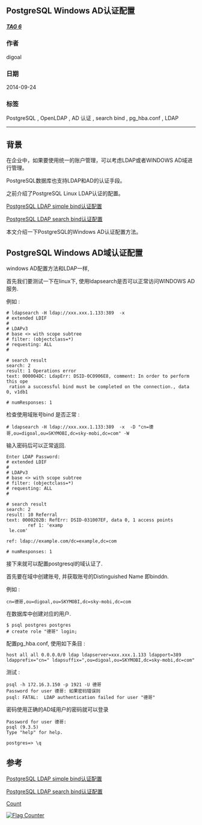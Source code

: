 ## PostgreSQL Windows AD认证配置
##### [TAG 6](../class/6.md)
                
### 作者               
digoal                
                
### 日期              
2014-09-24                  
                
### 标签              
PostgreSQL , OpenLDAP , AD 认证 , search bind , pg_hba.conf , LDAP                                           
                
----              
                
## 背景  
在企业中，如果要使用统一的账户管理，可以考虑LDAP或者WINDOWS AD域进行管理。  
  
PostgreSQL数据库也支持LDAP和AD的认证手段。    
   
之前介绍了PostgreSQL Linux LDAP认证的配置。      
  
[PostgreSQL LDAP simple bind认证配置](../201406/20140606_02.md)    
  
[PostgreSQL LDAP search bind认证配置](../201406/20140609_01.md)   
  
本文介绍一下PostgreSQL的Windows AD认证配置方法。  
  
## PostgreSQL Windows AD域认证配置
windows AD配置方法和LDAP一样,  
  
首先我们要测试一下在linux下, 使用ldapsearch是否可以正常访问WINDOWS AD 服务.  
  
例如 :   
  
```
# ldapsearch -H ldap://xxx.xxx.1.133:389  -x
# extended LDIF
#
# LDAPv3
# base <> with scope subtree
# filter: (objectclass=*)
# requesting: ALL
#

# search result
search: 2
result: 1 Operations error
text: 000004DC: LdapErr: DSID-0C0906E8, comment: In order to perform this ope
 ration a successful bind must be completed on the connection., data 0, v1db1

# numResponses: 1
```
  
检查使用域账号bind 是否正常 :   
  
```
# ldapsearch -H ldap://xxx.xxx.1.133:389  -x  -D "cn=德哥,ou=digoal,ou=SKYMOBI,dc=sky-mobi,dc=com" -W 
```
  
输入密码后可以正常返回.  
  
```
Enter LDAP Password: 
# extended LDIF
#
# LDAPv3
# base <> with scope subtree
# filter: (objectclass=*)
# requesting: ALL
#

# search result
search: 2
result: 10 Referral
text: 0000202B: RefErr: DSID-031007EF, data 0, 1 access points
        ref 1: 'examp
 le.com'

ref: ldap://example.com/dc=example,dc=com

# numResponses: 1
```
  
接下来就可以配置postgresql的域认证了.  
  
首先要在域中创建账号, 并获取账号的Distinguished Name 即binddn.  
  
例如 :   
  
```
cn=德哥,ou=digoal,ou=SKYMOBI,dc=sky-mobi,dc=com
```
  
在数据库中创建对应的用户.  
  
```
$ psql postgres postgres
# create role "德哥" login;
```
  
配置pg_hba.conf, 使用如下条目 :   
  
```
host all all 0.0.0.0/0 ldap ldapserver=xxx.xxx.1.133 ldapport=389 ldapprefix="cn=" ldapsuffix=",ou=digoal,ou=SKYMOBI,dc=sky-mobi,dc=com"
```
  
测试 :   
  
```
psql -h 172.16.3.150 -p 1921 -U 德哥
Password for user 德哥: 如果密码错误则
psql: FATAL:  LDAP authentication failed for user "德哥"
```
  
密码使用正确的AD域用户的密码就可以登录  
  
```
Password for user 德哥: 
psql (9.3.5)
Type "help" for help.

postgres=> \q
```
  
## 参考
[PostgreSQL LDAP simple bind认证配置](../201406/20140606_02.md)     
  
[PostgreSQL LDAP search bind认证配置](../201406/20140609_01.md)    
    
    
[Count](http://info.flagcounter.com/h9V1)            
          
       
  
<a rel="nofollow" href="http://info.flagcounter.com/h9V1"  ><img src="http://s03.flagcounter.com/count/h9V1/bg_FFFFFF/txt_000000/border_CCCCCC/columns_2/maxflags_12/viewers_0/labels_0/pageviews_0/flags_0/"  alt="Flag Counter"  border="0"  ></a>  
  

